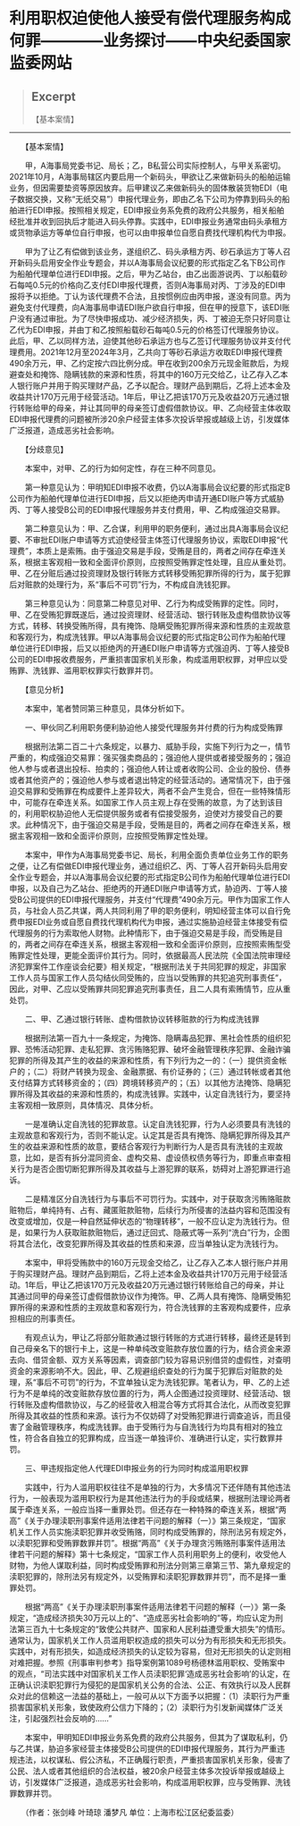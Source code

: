 
# 利用职权迫使他人接受有偿代理服务构成何罪————业务探讨——中央纪委国家监委网站

> ## Excerpt
> 【基本案情】

---
　　【基本案情】

　　甲，A海事局党委书记、局长；乙，B私营公司实际控制人，与甲关系密切。2021年10月，A海事局辖区内要启用一个新码头，甲欲让乙来做新码头的船舶运输业务，但因需要垫资等原因放弃。后甲建议乙来做新码头的固体散装货物EDI（电子数据交换，又称“无纸交易”）申报代理业务，即由乙名下公司为停靠到码头的船舶进行EDI申报。按照相关规定，EDI申报业务系免费的政府公共服务，相关船舶经批准并收到回执后才能进入码头停靠。实践中，EDI申报业务通常由码头承租方或货物承运方等单位自行申报，也可以由申报单位自愿自费找代理机构代为申报。

　　甲为了让乙有偿做到该业务，遂组织乙、码头承租方丙、砂石承运方丁等人召开新码头启用安全作业专题会，并以A海事局会议纪要的形式指定乙名下B公司作为船舶代理单位进行EDI申报。之后，甲为乙站台，由乙出面游说丙、丁以船载砂石每吨0.5元的价格向乙支付EDI申报代理费，否则A海事局对丙、丁涉及的EDI申报将予以拒绝。丁认为该代理费不合法，且按惯例应由丙申报，遂没有同意。丙为避免支付代理费，向A海事局申请EDI账户欲自行申报，但在甲的授意下，该EDI账户没有通过审批。为了尽快申报成功、减少经济损失，丙、丁被迫无奈只好同意让乙代为EDI申报，并由丁和乙按照船载砂石每吨0.5元的价格签订代理服务协议。此后，甲、乙以同样方法，迫使其他砂石承运方也与乙签订代理服务协议并支付代理费用。2021年12月至2024年3月，乙共向丁等砂石承运方收取EDI申报代理费490余万元，甲、乙约定按六四比例分成。甲在收到200余万元现金赃款后，为规避查处和掩饰、隐瞒钱款的来源和性质，将其中的160万元交给乙，让乙存入乙本人银行账户并用于购买理财产品，乙予以配合。理财产品到期后，乙将上述本金及收益共计170万元用于经营活动。1年后，甲让乙把该170万元及收益20万元通过银行转账给甲的母亲，并让其同甲的母亲签订虚假借款协议。甲、乙向经营主体收取EDI申报代理费的问题被所涉20余户经营主体多次投诉举报或越级上访，引发媒体广泛报道，造成恶劣社会影响。

　　【分歧意见】

　　本案中，对甲、乙的行为如何定性，存在三种不同意见。

　　第一种意见认为：甲明知EDI申报不收费，仍以A海事局会议纪要的形式指定B公司作为船舶代理单位进行EDI申报，后又以拒绝丙申请开通EDI账户等方式威胁丙、丁等人接受B公司的EDI申报代理服务并支付费用，甲、乙构成强迫交易罪。

　　第二种意见认为：甲、乙合谋，利用甲的职务便利，通过出具A海事局会议纪要、不审批EDI账户申请等方式迫使经营主体签订代理服务协议，索取EDI申报“代理费”，本质上是索贿。由于强迫交易是手段，受贿是目的，两者之间存在牵连关系，根据主客观相一致和全面评价原则，应按照受贿罪定性处理，且应从重处罚。甲、乙在分赃后通过投资理财及银行转账方式转移受贿犯罪所得的行为，属于犯罪后对赃款的处理行为，系“事后不可罚”行为，不构成自洗钱犯罪。

　　第三种意见认为：同意第二种意见对甲、乙行为构成受贿罪的定性。同时，甲、乙在受贿犯罪既遂后，通过投资理财、经营活动、银行转账及虚构借款协议等方式，转移、转换受贿所得，具有掩饰、隐瞒受贿犯罪所得来源和性质的主观故意和客观行为，构成洗钱罪。甲以A海事局会议纪要的形式指定B公司作为船舶代理单位进行EDI申报，后又以拒绝丙的开通EDI账户申请等方式强迫丙、丁等人接受B公司的EDI申报收费服务，严重损害国家机关形象，构成滥用职权罪，对甲应以受贿罪、洗钱罪、滥用职权罪实行数罪并罚。

　　【意见分析】

　　本案中，笔者赞同第三种意见，具体分析如下。

　　一、甲伙同乙利用职务便利胁迫他人接受代理服务并付费的行为构成受贿罪

　　根据刑法第二百二十六条规定，以暴力、威胁手段，实施下列行为之一，情节严重的，构成强迫交易罪：强买强卖商品的；强迫他人提供或者接受服务的；强迫他人参与或者退出投标、拍卖的；强迫他人转让或者收购公司、企业的股份、债券或者其他资产的；强迫他人参与或者退出特定的经营活动的。通常情况下，由于强迫交易罪和受贿罪在构成要件上差异较大，两者不会产生竞合，但在一些特殊情形中，可能存在牵连关系。如国家工作人员主观上存在受贿的故意，为了达到该目的，利用职权胁迫他人无偿提供服务或者有偿接受服务，迫使对方接受自己的要求。此种情况下，由于强迫交易是手段，受贿是目的，两者之间存在牵连关系，根据主客观相一致和全面评价原则，应按照受贿罪定性处理。

　　本案中，甲作为A海事局党委书记、局长，利用全面负责单位业务工作的职务之便，让乙有偿做EDI申报代理业务，通过组织乙、丙、丁等人召开新码头启用安全作业专题会，并以A海事局会议纪要的形式指定B公司作为船舶代理单位进行EDI申报，以及自己为乙站台、拒绝丙的开通EDI账户申请等方式，胁迫丙、丁等人接受B公司提供的EDI申报代理服务，并支付“代理费”490余万元。甲作为国家工作人员，与社会人员乙共谋，两人共同利用了甲的职务便利，明知经营主体可以自行免费申报EDI业务或自愿自费找代理机构代为申报，通过实施胁迫经营主体接受有偿代理服务的行为索取他人财物。此种情形下，由于强迫交易是手段，而受贿是目的，两者之间存在牵连关系，根据主客观相一致和全面评价原则，应按照索贿型受贿罪定性处理，更能全面评价其行为。同时，依据最高人民法院《全国法院审理经济犯罪案件工作座谈会纪要》相关规定，“根据刑法关于共同犯罪的规定，非国家工作人员与国家工作人员勾结伙同受贿的，应当以受贿罪的共犯追究刑事责任”，因此，对甲、乙应以受贿罪共同犯罪追究刑事责任，且二人具有索贿情节，应从重处罚。

　　二、甲、乙通过银行转账、虚构借款协议转移赃款的行为构成洗钱罪

　　根据刑法第一百九十一条规定，为掩饰、隐瞒毒品犯罪、黑社会性质的组织犯罪、恐怖活动犯罪、走私犯罪、贪污贿赂犯罪、破坏金融管理秩序犯罪、金融诈骗犯罪的所得及其产生的收益的来源和性质，有下列行为之一的：（一）提供资金帐户的；（二）将财产转换为现金、金融票据、有价证券的；（三）通过转帐或者其他支付结算方式转移资金的；（四）跨境转移资产的；（五）以其他方法掩饰、隐瞒犯罪所得及其收益的来源和性质的，构成洗钱罪。实践中，认定自洗钱行为，要坚持主客观相一致原则，具体情况、具体分析。

　　一是准确认定自洗钱的犯罪故意。认定自洗钱犯罪，行为人必须要具有洗钱的主观故意和客观行为，否则不能认定。认定其是否具有掩饰、隐瞒犯罪所得及其产生的收益来源和性质的故意，要结合客观行为判断行为人是否具有洗钱的主观故意，比如，是否有拆分混同资金、虚构交易、虚设债权债务等行为，即重点审查相关行为是否企图切断犯罪所得及其收益与上游犯罪的联系，妨碍对上游犯罪进行追诉。

　　二是精准区分自洗钱行为与事后不可罚行为。实践中，对于获取贪污贿赂赃款赃物后，单纯持有、占有、藏匿赃款赃物，后续行为所侵害的法益内容和范围没有改变或增加，仅是一种自然延伸状态的“物理转移”，一般不应认定为洗钱行为。但是，如果行为人获取赃款赃物后，通过迂回式、隐蔽式等一系列“洗白”行为，企图将其合法化，改变犯罪所得及其收益的性质和来源，应当单独认定为洗钱行为。

　　本案中，甲将受贿款中的160万元现金交给乙，让乙存入乙本人银行账户并用于购买理财产品。理财产品到期后，乙将上述本金及收益共计170万元用于经营活动。1年后，甲让乙把该170万元及收益20万元通过银行转账给自己的母亲，并让其通过同甲的母亲签订虚假借款协议作为掩饰。甲、乙两人具有掩饰、隐瞒受贿犯罪所得的来源和性质的主观故意和客观行为，符合洗钱罪的主客观构成要件，应承担相应的刑事责任。

　　有观点认为，甲让乙将部分赃款通过银行转账的方式进行转移，最终还是转到自己母亲名下的银行卡上，这是一种单纯改变赃款存放位置的行为，结合资金来源去向、借贷金额、双方关系等因素，调查部门较为容易识别借贷的虚假性，对查明资金的来源影响不大。因此，甲、乙规避组织查处的行为属于犯罪后对赃款的处理，系“事后不可罚”的行为，不宜单独认定为洗钱犯罪。笔者认为，甲、乙的上述行为不是单纯的改变赃款存放位置的行为，两人企图通过投资理财、经营活动、银行转账及虚构借款协议，与乙的经营收入相混合等方式将其合法化，从而改变犯罪所得及其收益的性质和来源。该行为不仅妨碍了对受贿犯罪进行调查追诉，而且侵害了金融管理秩序，构成洗钱罪。由于受贿行为与自洗钱行为均具有相对的独立性，符合各自独立的犯罪构成，应当逐一单独评价、准确进行认定，实行数罪并罚。

　　三、甲违规指定他人代理EDI申报业务的行为同时构成滥用职权罪

　　实践中，行为人滥用职权往往不是单独的行为，大多情况下还伴随有其他违法行为，一般表现为滥用职权行为是其他违法行为的手段或结果，根据刑法理论两者属于牵连关系，一般应当择一重罪处罚。但还存在一种特殊的牵连关系，根据“两高”《关于办理渎职刑事案件适用法律若干问题的解释（一）》第三条规定，“国家机关工作人员实施渎职犯罪并收受贿赂，同时构成受贿罪的，除刑法另有规定外，以渎职犯罪和受贿罪数罪并罚”。根据“两高”《关于办理贪污贿赂刑事案件适用法律若干问题的解释》第十七条规定，“国家工作人员利用职务上的便利，收受他人财物，为他人谋取利益，同时构成受贿罪和刑法分则第三章第三节、第九章规定的渎职犯罪的，除刑法另有规定外，以受贿罪和渎职犯罪数罪并罚”，而不是择一重罪处罚。

　　根据“两高”《关于办理渎职刑事案件适用法律若干问题的解释（一）》第一条规定，“造成经济损失30万元以上的”、“造成恶劣社会影响的”等，均应认定为刑法第三百九十七条规定的“致使公共财产、国家和人民利益遭受重大损失”的情形。通常认为，国家机关工作人员滥用职权造成的损失可以分为有形损失和无形损失。实践中，对有形损失，如造成经济损失的认定较为容易，但对无形损失的认定则相对难把握。参照《刑事审判参考》指导案例第1089号杨德林滥用职权、受贿案中的观点，“司法实践中对国家机关工作人员渎职犯罪‘造成恶劣社会影响’的认定，在正确认识渎职犯罪行为侵犯的是国家机关公务的合法、公正、有效执行以及人民群众对此的信赖这一法益的基础上，一般可从以下方面予以把握：（1）渎职行为严重损害国家机关形象，致使政府公信力下降的；（2）渎职行为引发新闻媒体广泛关注，引起强烈社会反响的……”

　　本案中，甲明知EDI申报业务系免费的政府公共服务，但其为了谋取私利，仍与乙共谋，胁迫多家经营主体接受B公司提供的EDI申报代理服务，其行为严重违规违法，以权谋私、假公济私，不正确履行职责，严重损害国家机关形象，侵害了公民、法人或者其他组织的合法权益，被20余户经营主体多次投诉举报或越级上访，引发媒体广泛报道，造成恶劣社会影响，构成滥用职权罪，应与受贿罪、洗钱罪数罪并罚。

　　（作者：张剑峰 叶琦琼 潘梦凡 单位：上海市松江区纪委监委）
